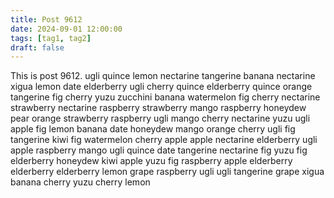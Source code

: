 ```yaml
---
title: Post 9612
date: 2024-09-01 12:00:00
tags: [tag1, tag2]
draft: false
---
```

This is post 9612.
ugli
quince
lemon
nectarine
tangerine
banana
nectarine
xigua
lemon
date
elderberry
ugli
cherry
quince
elderberry
quince
orange
tangerine
fig
cherry
yuzu
zucchini
banana
watermelon
fig
cherry
nectarine
strawberry
nectarine
raspberry
strawberry
mango
raspberry
honeydew
pear
orange
strawberry
raspberry
ugli
mango
cherry
nectarine
yuzu
ugli
apple
fig
lemon
banana
date
honeydew
mango
orange
cherry
ugli
fig
tangerine
kiwi
fig
watermelon
cherry
apple
apple
nectarine
elderberry
ugli
apple
raspberry
mango
ugli
quince
date
tangerine
nectarine
fig
yuzu
fig
elderberry
honeydew
kiwi
apple
yuzu
fig
raspberry
apple
elderberry
elderberry
elderberry
lemon
grape
raspberry
ugli
ugli
tangerine
grape
xigua
banana
cherry
yuzu
cherry
lemon
